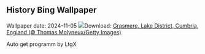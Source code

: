 ## History Bing Wallpaper
Wallpaper date: 2024-11-05
![](https://www.bing.com/th?id=OHR.CumbriaAutumn_EN-CA3180790128_UHD.jpg&w=1000)Download: [Grasmere, Lake District, Cumbria, England (© Thomas Molyneux/Getty Images)](https://www.bing.com/th?id=OHR.CumbriaAutumn_EN-CA3180790128_UHD.jpg)

Auto get programm by LtgX

